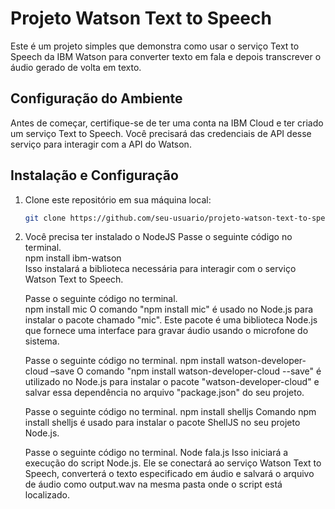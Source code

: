 # Projeto Watson Text to Speech

Este é um projeto simples que demonstra como usar o serviço Text to Speech da IBM Watson para converter texto em fala e depois transcrever o áudio gerado de volta em texto.

## Configuração do Ambiente

Antes de começar, certifique-se de ter uma conta na IBM Cloud e ter criado um serviço Text to Speech. Você precisará das credenciais de API desse serviço para interagir com a API do Watson.

## Instalação e Configuração

1. Clone este repositório em sua máquina local:

   ```bash
   git clone https://github.com/seu-usuario/projeto-watson-text-to-speech.git
2. Você precisa ter instalado o NodeJS
   Passe o seguinte código no terminal.  
        npm install ibm-watson   
   Isso instalará a biblioteca necessária para interagir com o serviço Watson Text to Speech.

   Passe o seguinte código no terminal.  
        npm install mic 
   O comando "npm install mic" é usado no Node.js para instalar o pacote chamado "mic". Este pacote é uma biblioteca Node.js que fornece uma interface para gravar áudio usando o microfone do sistema.

   Passe o seguinte código no terminal. 
         npm install watson-developer-cloud –save 
   O comando "npm install watson-developer-cloud --save" é utilizado no Node.js para instalar o pacote "watson-developer-cloud" e salvar essa dependência no arquivo "package.json" do seu projeto.

    Passe o seguinte código no terminal. 
        npm install shelljs 
    Comando npm install shelljs é usado para instalar o pacote ShellJS no seu projeto Node.js.

   Passe o seguinte código no terminal. 
        Node fala.js 
   Isso iniciará a execução do script Node.js. Ele se conectará ao serviço Watson Text to Speech, converterá o texto especificado em áudio e salvará o arquivo de áudio como output.wav na mesma pasta onde o script está localizado. 
